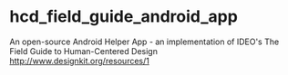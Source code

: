 # hcd_field_guide_android_app
An open-source Android Helper App - an implementation of IDEO's The Field Guide to Human-Centered Design http://www.designkit.org/resources/1
